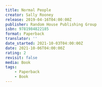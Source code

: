 ```yaml
---
title: Normal People
creator: Sally Rooney
release: 2019-04-16T04:00:00Z
publisher: Random House Publishing Group
isbn: 9781984822185
format: Paperback
translator: ''
date_started: 2021-10-03T04:00:00Z
date: 2021-10-06T04:00:00Z
rating: 2
revisit: false
media: Book
tags:
    - Paperback
    - Book
---
```

